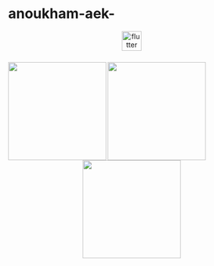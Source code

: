 # anoukham-aek-
<div align="center">
  <img src="https://cdn.jsdelivr.net/gh/devicons/devicon/icons/flutter/flutter-original.svg" height="40" alt="flutter logo"  />
</div>

###

<img align="left" height="200" src="https://media1.giphy.com/media/v1.Y2lkPTc5MGI3NjExNTVqd3VnMDc4bGduNXU5MnIxMHE2M2RnZ2dnemR6YWM2dmIwcjF6dCZlcD12MV9pbnRlcm5hbF9naWZfYnlfaWQmY3Q9Zw/vzO0Vc8b2VBLi/giphy.gif"  />

###

<img align="left" height="200" src="https://media3.giphy.com/media/v1.Y2lkPTc5MGI3NjExenM5enhrbjc1ZnhjeXVlNGtjZnhxb2p5eXlwcWM2d2I4aWxvYTlsOCZlcD12MV9pbnRlcm5hbF9naWZfYnlfaWQmY3Q9Zw/h408T6Y5GfmXBKW62l/giphy.gif"  />

###

<div align="center">
  <img height="200" src="https://media0.giphy.com/media/v1.Y2lkPTc5MGI3NjExMWhheDQxbnY2NHlvbGV4Mmlub29hbHhubnp2djcybWI5aWs3aWtyciZlcD12MV9pbnRlcm5hbF9naWZfYnlfaWQmY3Q9Zw/11kEuHSQAXXiGQ/giphy.gif"  />
</div>

###
